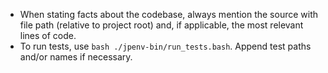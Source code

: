 - When stating facts about the codebase, always mention the source with file
  path (relative to project root) and, if applicable, the most relevant lines
  of code.
- To run tests, use `bash ./jpenv-bin/run_tests.bash`. Append test paths and/or
  names if necessary.
